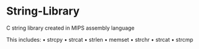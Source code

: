 # String-Library
C string library created in MIPS assembly language

This includes:
  • strcpy
  • strcat
  • strlen
  • memset
  • strchr
  • strcat
  • strcmp
